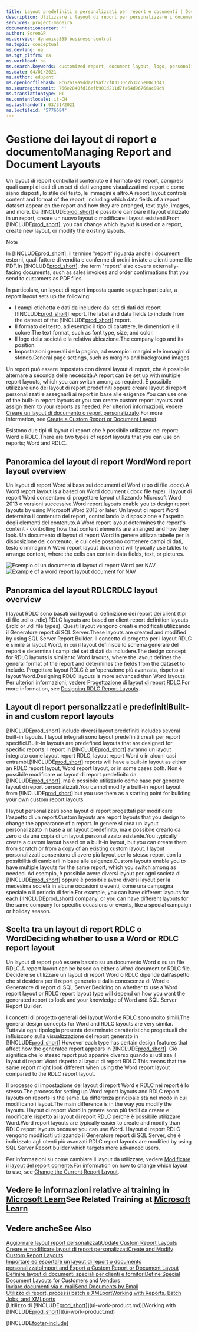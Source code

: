 ```yaml
---
title: Layout predefiniti e personalizzati per report e documenti | Documenti Microsoft
description: Utilizzare i layout di report per personalizzare i documenti, ad esempio, per personalizzare il carattere, il logo o le impostazioni della pagina di file PDF da inviare ai clienti.
services: project-madeira
documentationcenter: ''
author: SorenGP
ms.service: dynamics365-business-central
ms.topic: conceptual
ms.devlang: na
ms.tgt_pltfrm: na
ms.workload: na
ms.search.keywords: customized report, document layout, logo, personalize
ms.date: 04/01/2021
ms.author: edupont
ms.openlocfilehash: 8c62a19a9dda2f9af72f03130c7b3cc5e00c1d41
ms.sourcegitcommit: 766e2840fd16efb901d211d7fa64d96766ac99d9
ms.translationtype: HT
ms.contentlocale: it-CH
ms.lasthandoff: 03/31/2021
ms.locfileid: "5776684"
---
```

# <a name="managing-report-and-document-layouts"></a><span data-ttu-id="156a0-103">Gestione dei layout di report e documento</span><span class="sxs-lookup"><span data-stu-id="156a0-103">Managing Report and Document Layouts</span></span>
<span data-ttu-id="156a0-104">Un layout di report controlla il contenuto e il formato del report, compresi quali campi di dati di un set di dati vengono visualizzati nel report e come siano disposti, lo stile del testo, le immagini e altro.</span><span class="sxs-lookup"><span data-stu-id="156a0-104">A report layout controls content and format of the report, including which data fields of a report dataset appear on the report and how they are arranged, text style, images, and more.</span></span> <span data-ttu-id="156a0-105">Da [!INCLUDE[prod_short](includes/prod_short.md)] è possibile cambiare il layout utilizzato in un report, creare un nuovo layout o modificare i layout esistenti.</span><span class="sxs-lookup"><span data-stu-id="156a0-105">From [!INCLUDE[prod_short](includes/prod_short.md)], you can change which layout is used on a report, create new layout, or modify the existing layouts.</span></span>

> [!NOTE]  
>   <span data-ttu-id="156a0-106">In [!INCLUDE[prod_short](includes/prod_short.md)], il termine "report" riguarda anche i documenti esterni, quali fatture di vendita e conferme di ordini inviate a clienti come file PDF.</span><span class="sxs-lookup"><span data-stu-id="156a0-106">In [!INCLUDE[prod_short](includes/prod_short.md)], the term "report" also covers externally-facing documents, such as sales invoices and order confirmations that you send to customers as PDF files.</span></span>

<span data-ttu-id="156a0-107">In particolare, un layout di report imposta quanto segue:</span><span class="sxs-lookup"><span data-stu-id="156a0-107">In particular, a report layout sets up the following:</span></span>

* <span data-ttu-id="156a0-108">I campi etichetta e dati da includere dal set di dati del report [!INCLUDE[prod_short](includes/prod_short.md)] report.</span><span class="sxs-lookup"><span data-stu-id="156a0-108">The label and data fields to include from the dataset of the [!INCLUDE[prod_short](includes/prod_short.md)] report.</span></span>
* <span data-ttu-id="156a0-109">Il formato del testo, ad esempio il tipo di carattere, le dimensioni e il colore.</span><span class="sxs-lookup"><span data-stu-id="156a0-109">The text format, such as font type, size, and color.</span></span>
* <span data-ttu-id="156a0-110">Il logo della società e la relativa ubicazione.</span><span class="sxs-lookup"><span data-stu-id="156a0-110">The company logo and its position.</span></span>
* <span data-ttu-id="156a0-111">Impostazioni generali della pagina, ad esempio i margini e le immagini di sfondo.</span><span class="sxs-lookup"><span data-stu-id="156a0-111">General page settings, such as margins and background images.</span></span>

<span data-ttu-id="156a0-112">Un report può essere impostato con diversi layout di report, che è possibile alternare a seconda delle necessità.</span><span class="sxs-lookup"><span data-stu-id="156a0-112">A report can be set up with multiple report layouts, which you can switch among as required.</span></span> <span data-ttu-id="156a0-113">È possibile utilizzare uno dei layout di report predefiniti oppure creare layout di report personalizzati e assegnarli ai report in base alle esigenze.</span><span class="sxs-lookup"><span data-stu-id="156a0-113">You can use one of the built-in report layouts or you can create custom report layouts and assign them to your reports as needed.</span></span> <span data-ttu-id="156a0-114">Per ulteriori informazioni, vedere [Creare un layout di documento o report personalizzato](ui-how-create-custom-report-layout.md).</span><span class="sxs-lookup"><span data-stu-id="156a0-114">For more information, see [Create a Custom Report or Document Layout](ui-how-create-custom-report-layout.md).</span></span>

<span data-ttu-id="156a0-115">Esistono due tipi di layout di report che è possibile utilizzare nei report: Word e RDLC.</span><span class="sxs-lookup"><span data-stu-id="156a0-115">There are two types of report layouts that you can use on reports; Word and RDLC.</span></span>

## <a name="word-report-layout-overview"></a><span data-ttu-id="156a0-116">Panoramica del layout di report Word</span><span class="sxs-lookup"><span data-stu-id="156a0-116">Word report layout overview</span></span>
<span data-ttu-id="156a0-117">Un layout di report Word si basa sui documenti di Word (tipo di file .docx).</span><span class="sxs-lookup"><span data-stu-id="156a0-117">A Word report layout is a based on Word document (.docx file type).</span></span> <span data-ttu-id="156a0-118">I layout di report Word consentono di progettare layout utilizzando Microsoft Word 2013 o versioni successive.</span><span class="sxs-lookup"><span data-stu-id="156a0-118">Word report layouts enable you to design report layouts by using Microsoft Word 2013 or later.</span></span> <span data-ttu-id="156a0-119">Un layout di report Word determina il contenuto del report, controllando la disposizione e l'aspetto degli elementi del contenuto.</span><span class="sxs-lookup"><span data-stu-id="156a0-119">A Word report layout determines the report's content - controlling how that content elements are arranged and how they look.</span></span> <span data-ttu-id="156a0-120">Un documento di layout di report Word in genere utilizza tabelle per la disposizione del contenuto, le cui celle possono contenere campi di dati, testo o immagini.</span><span class="sxs-lookup"><span data-stu-id="156a0-120">A Word report layout document will typically use tables to arrange content, where the cells can contain data fields, text, or pictures.</span></span>

 <span data-ttu-id="156a0-121">![Esempio di un documento di layout di report Word per NAV](media/nav_wordreportlayout_edit_in_word_example.png "NAV_WordReportLayout_Edit_In_Word_Example")</span><span class="sxs-lookup"><span data-stu-id="156a0-121">![Example of a word report layout document for NAV](media/nav_wordreportlayout_edit_in_word_example.png "NAV_WordReportLayout_Edit_In_Word_Example")</span></span>  

## <a name="rdlc-layout-overview"></a><span data-ttu-id="156a0-122">Panoramica del layout RDLC</span><span class="sxs-lookup"><span data-stu-id="156a0-122">RDLC layout overview</span></span>
<span data-ttu-id="156a0-123">I layout RDLC sono basati sui layout di definizione dei report dei client (tipi di file .rdl o .rdlc).</span><span class="sxs-lookup"><span data-stu-id="156a0-123">RDLC layouts are based on client report definition layouts (.rdlc or .rdl file types).</span></span> <span data-ttu-id="156a0-124">Questi layout vengono creati e modificati utilizzando il Generatore report di SQL Server.</span><span class="sxs-lookup"><span data-stu-id="156a0-124">These layouts are created and modified by using SQL Server Report Builder.</span></span> <span data-ttu-id="156a0-125">Il concetto di progetto per i layout RDLC è simile ai layout Word, in cui il layout definisce lo schema generale del report e determina i campi del set di dati da includere.</span><span class="sxs-lookup"><span data-stu-id="156a0-125">The design concept for RDLC layouts is similar to Word layouts, where the layout defines the general format of the report and determines the fields from the dataset to include.</span></span> <span data-ttu-id="156a0-126">Progettare layout RDLC è un'operazione più avanzata, rispetto ai layout Word.</span><span class="sxs-lookup"><span data-stu-id="156a0-126">Designing RDLC layouts is more advanced than Word layouts.</span></span> <span data-ttu-id="156a0-127">Per ulteriori informazioni, vedere [Progettazione di layout di report RDLC](/dynamics-nav/Designing-RDLC-Report-Layouts).</span><span class="sxs-lookup"><span data-stu-id="156a0-127">For more information, see [Designing RDLC Report Layouts](/dynamics-nav/Designing-RDLC-Report-Layouts).</span></span>

## <a name="built-in-and-custom-report-layouts"></a><span data-ttu-id="156a0-128">Layout di report personalizzati e predefiniti</span><span class="sxs-lookup"><span data-stu-id="156a0-128">Built-in and custom report layouts</span></span>
[!INCLUDE[prod_short](includes/prod_short.md)] <span data-ttu-id="156a0-129">include diversi layout predefiniti.</span><span class="sxs-lookup"><span data-stu-id="156a0-129">includes several built-in layouts.</span></span> <span data-ttu-id="156a0-130">I layout integrati sono layout predefiniti creati per report specifici.</span><span class="sxs-lookup"><span data-stu-id="156a0-130">Built-in layouts are predefined layouts that are designed for specific reports.</span></span> <span data-ttu-id="156a0-131">I report in [!INCLUDE[prod_short](includes/prod_short.md)] avranno un layout integrato come layout report RDLC, layout report Word o in alcuni casi entrambi.</span><span class="sxs-lookup"><span data-stu-id="156a0-131">[!INCLUDE[prod_short](includes/prod_short.md)] reports will have a built-in layout as either an RDLC report layout, Word report layout, or in some cases both.</span></span> <span data-ttu-id="156a0-132">Non è possibile modificare un layout di report predefinito da [!INCLUDE[prod_short](includes/prod_short.md)], ma è possibile utilizzarlo come base per generare layout di report personalizzati.</span><span class="sxs-lookup"><span data-stu-id="156a0-132">You cannot modify a built-in report layout from [!INCLUDE[prod_short](includes/prod_short.md)] but you use them as a starting point for building your own custom report layouts.</span></span>

<span data-ttu-id="156a0-133">I layout personalizzati sono layout di report progettati per modificare l'aspetto di un report.</span><span class="sxs-lookup"><span data-stu-id="156a0-133">Custom layouts are report layouts that you design to change the appearance of a report.</span></span> <span data-ttu-id="156a0-134">In genere si crea un layout personalizzato in base a un layout predefinito, ma è possibile crearlo da zero o da una copia di un layout personalizzato esistente.</span><span class="sxs-lookup"><span data-stu-id="156a0-134">You typically create a custom layout based on a built-in layout, but you can create them from scratch or from a copy of an existing custom layout.</span></span> <span data-ttu-id="156a0-135">I layout personalizzati consentono di avere più layout per lo stesso report con la possibilità di cambiarli in base alle esigenze.</span><span class="sxs-lookup"><span data-stu-id="156a0-135">Custom layouts enable you to have multiple layouts for the same report, which you switch among as needed.</span></span> <span data-ttu-id="156a0-136">Ad esempio, è possibile avere diversi layout per ogni società di [!INCLUDE[prod_short](includes/prod_short.md)] oppure è possibile avere diversi layout per la medesima società in alcune occasioni o eventi, come una campagna speciale o il periodo di ferie.</span><span class="sxs-lookup"><span data-stu-id="156a0-136">For example, you can have different layouts for each [!INCLUDE[prod_short](includes/prod_short.md)] company, or you can have different layouts for the same company for specific occasions or events, like a special campaign or holiday season.</span></span>

## <a name="deciding-whether-to-use-a-word-or-rdlc-report-layout"></a><span data-ttu-id="156a0-137">Scelta tra un layout di report RDLC o Word</span><span class="sxs-lookup"><span data-stu-id="156a0-137">Deciding whether to use a Word or RDLC report layout</span></span>
<span data-ttu-id="156a0-138">Un layout di report può essere basato su un documento Word o su un file RDLC.</span><span class="sxs-lookup"><span data-stu-id="156a0-138">A report layout can be based on either a Word document or RDLC file.</span></span> <span data-ttu-id="156a0-139">Decidere se utilizzare un layout di report Word o RDLC dipende dall'aspetto che si desidera per il report generato e dalla conoscenza di Word e Generatore di report di SQL Server.</span><span class="sxs-lookup"><span data-stu-id="156a0-139">Deciding on whether to use a Word report layout or RDLC report layout type will depend on how you want the generated report to look and your knowledge of Word and SQL Server Report Builder.</span></span>

<span data-ttu-id="156a0-140">I concetti di progetto generali dei layout Word e RDLC sono molto simili.</span><span class="sxs-lookup"><span data-stu-id="156a0-140">The general design concepts for Word and RDLC layouts are very similar.</span></span> <span data-ttu-id="156a0-141">Tuttavia ogni tipologia presenta determinate caratteristiche progettuali che influiscono sulla visualizzazione del report generato in [!INCLUDE[prod_short](includes/prod_short.md)].</span><span class="sxs-lookup"><span data-stu-id="156a0-141">However each type has certain design features that affect how the generated report appears in [!INCLUDE[prod_short](includes/prod_short.md)].</span></span> <span data-ttu-id="156a0-142">Ciò significa che lo stesso report può apparire diverso quando si utilizza il layout di report Word rispetto al layout di report RDLC.</span><span class="sxs-lookup"><span data-stu-id="156a0-142">This means that the same report might look different when using the Word report layout compared to the RDLC report layout.</span></span>

<span data-ttu-id="156a0-143">Il processo di impostazione dei layout di report Word e RDLC nei report è lo stesso.</span><span class="sxs-lookup"><span data-stu-id="156a0-143">The process for setting up Word report layouts and RDLC report layouts on reports is the same.</span></span> <span data-ttu-id="156a0-144">La differenza principale sta nel modo in cui modificano i layout.</span><span class="sxs-lookup"><span data-stu-id="156a0-144">The main difference is in the way you modify the layouts.</span></span> <span data-ttu-id="156a0-145">I layout di report Word in genere sono più facili da creare e modificare rispetto ai layout di report RDLC perché è possibile utilizzare Word.</span><span class="sxs-lookup"><span data-stu-id="156a0-145">Word report layouts are typically easier to create and modify than RDLC report layouts because you can use Word.</span></span> <span data-ttu-id="156a0-146">I layout di report RDLC vengono modificati utilizzando il Generatore report di SQL Server, che è indirizzato agli utenti più avanzati.</span><span class="sxs-lookup"><span data-stu-id="156a0-146">RDLC report layouts are modified by using SQL Server Report builder which targets more advanced users.</span></span>

<span data-ttu-id="156a0-147">Per informazioni su come cambiare il layout da utilizzare, vedere [Modificare il layout del report corrente](ui-how-change-layout-currently-used-report.md).</span><span class="sxs-lookup"><span data-stu-id="156a0-147">For information on how to change which layout to use, see [Change the Current Report Layout](ui-how-change-layout-currently-used-report.md).</span></span>

## <a name="see-related-training-at-microsoft-learn"></a><span data-ttu-id="156a0-148">Vedere le informazioni relative al training in [Microsoft Learn](/learn/modules/change-documents-dynamics-365-business-central/index)</span><span class="sxs-lookup"><span data-stu-id="156a0-148">See Related Training at [Microsoft Learn](/learn/modules/change-documents-dynamics-365-business-central/index)</span></span>

## <a name="see-also"></a><span data-ttu-id="156a0-149">Vedere anche</span><span class="sxs-lookup"><span data-stu-id="156a0-149">See Also</span></span>
[<span data-ttu-id="156a0-150">Aggiornare layout report personalizzati</span><span class="sxs-lookup"><span data-stu-id="156a0-150">Update Custom Report Layouts</span></span>](ui-update-report-layouts.md)  
[<span data-ttu-id="156a0-151">Creare e modificare layout di report personalizzati</span><span class="sxs-lookup"><span data-stu-id="156a0-151">Create and Modify Custom Report Layouts</span></span>](ui-how-create-custom-report-layout.md)  
[<span data-ttu-id="156a0-152">Importare ed esportare un layout di report o documento personalizzato</span><span class="sxs-lookup"><span data-stu-id="156a0-152">Import and Export a Custom Report or Document Layout</span></span>](ui-how-import-and-export-report-layout.md)  
[<span data-ttu-id="156a0-153">Definire layout di documenti speciali per clienti e fornitori</span><span class="sxs-lookup"><span data-stu-id="156a0-153">Define Special Document Layouts for Customers and Vendors</span></span>](ui-define-customer-vendor-document-layouts.md)  
[<span data-ttu-id="156a0-154">Inviare documenti via e-mail</span><span class="sxs-lookup"><span data-stu-id="156a0-154">Send Documents by Email</span></span>](ui-how-send-documents-email.md)  
[<span data-ttu-id="156a0-155">Utilizzo di report, processi batch e XMLport</span><span class="sxs-lookup"><span data-stu-id="156a0-155">Working with Reports, Batch Jobs, and XMLports</span></span>](ui-work-report.md)  
<span data-ttu-id="156a0-156">[Utilizzo di [!INCLUDE[prod_short](includes/prod_short.md)]](ui-work-product.md)</span><span class="sxs-lookup"><span data-stu-id="156a0-156">[Working with [!INCLUDE[prod_short](includes/prod_short.md)]](ui-work-product.md)</span></span>  


[!INCLUDE[footer-include](includes/footer-banner.md)]